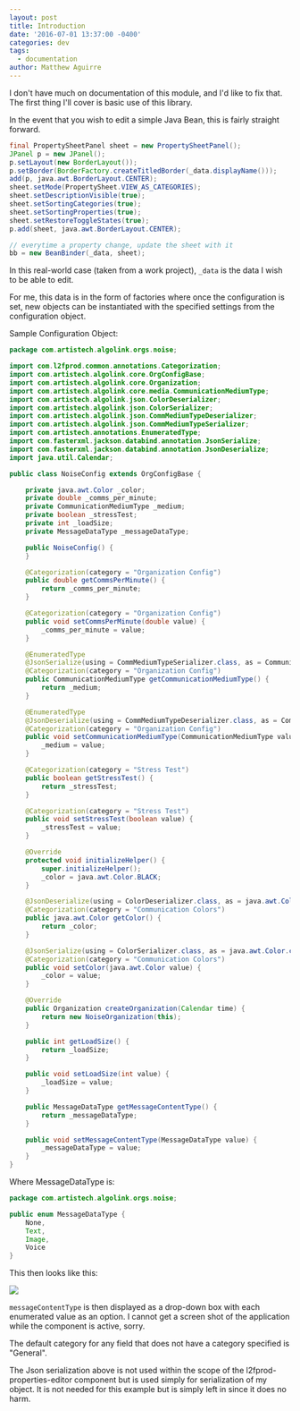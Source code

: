 ```yaml
---
layout: post
title: Introduction
date: '2016-07-01 13:37:00 -0400'
categories: dev
tags:
  - documentation
author: Matthew Aguirre
---
```


I don't have much on documentation of this module, and I'd like to fix that. The first thing I'll cover is basic use of this library.

In the event that you wish to edit a simple Java Bean, this is fairly straight forward.

```java
final PropertySheetPanel sheet = new PropertySheetPanel();
JPanel p = new JPanel();
p.setLayout(new BorderLayout());
p.setBorder(BorderFactory.createTitledBorder(_data.displayName()));
add(p, java.awt.BorderLayout.CENTER);
sheet.setMode(PropertySheet.VIEW_AS_CATEGORIES);
sheet.setDescriptionVisible(true);
sheet.setSortingCategories(true);
sheet.setSortingProperties(true);
sheet.setRestoreToggleStates(true);
p.add(sheet, java.awt.BorderLayout.CENTER);

// everytime a property change, update the sheet with it
bb = new BeanBinder(_data, sheet);
```

In this real-world case (taken from a work project), `_data` is the data I wish to be able to edit.

For me, this data is in the form of factories where once the configuration is set, new objects can be instantiated with the specified settings from the configuration object.

Sample Configuration Object:

```java
package com.artistech.algolink.orgs.noise;

import com.l2fprod.common.annotations.Categorization;
import com.artistech.algolink.core.OrgConfigBase;
import com.artistech.algolink.core.Organization;
import com.artistech.algolink.core.media.CommunicationMediumType;
import com.artistech.algolink.json.ColorDeserializer;
import com.artistech.algolink.json.ColorSerializer;
import com.artistech.algolink.json.CommMediumTypeDeserializer;
import com.artistech.algolink.json.CommMediumTypeSerializer;
import com.artistech.annotations.EnumeratedType;
import com.fasterxml.jackson.databind.annotation.JsonSerialize;
import com.fasterxml.jackson.databind.annotation.JsonDeserialize;
import java.util.Calendar;

public class NoiseConfig extends OrgConfigBase {

    private java.awt.Color _color;
    private double _comms_per_minute;
    private CommunicationMediumType _medium;
    private boolean _stressTest;
    private int _loadSize;
    private MessageDataType _messageDataType;

    public NoiseConfig() {
    }

    @Categorization(category = "Organization Config")
    public double getCommsPerMinute() {
        return _comms_per_minute;
    }

    @Categorization(category = "Organization Config")
    public void setCommsPerMinute(double value) {
        _comms_per_minute = value;
    }

    @EnumeratedType
    @JsonSerialize(using = CommMediumTypeSerializer.class, as = CommunicationMediumType.class)
    @Categorization(category = "Organization Config")
    public CommunicationMediumType getCommunicationMediumType() {
        return _medium;
    }

    @EnumeratedType
    @JsonDeserialize(using = CommMediumTypeDeserializer.class, as = CommunicationMediumType.class)
    @Categorization(category = "Organization Config")
    public void setCommunicationMediumType(CommunicationMediumType value) {
        _medium = value;
    }

    @Categorization(category = "Stress Test")
    public boolean getStressTest() {
        return _stressTest;
    }

    @Categorization(category = "Stress Test")
    public void setStressTest(boolean value) {
        _stressTest = value;
    }

    @Override
    protected void initializeHelper() {
        super.initializeHelper();
        _color = java.awt.Color.BLACK;
    }

    @JsonDeserialize(using = ColorDeserializer.class, as = java.awt.Color.class)
    @Categorization(category = "Communication Colors")
    public java.awt.Color getColor() {
        return _color;
    }

    @JsonSerialize(using = ColorSerializer.class, as = java.awt.Color.class)
    @Categorization(category = "Communication Colors")
    public void setColor(java.awt.Color value) {
        _color = value;
    }

    @Override
    public Organization createOrganization(Calendar time) {
        return new NoiseOrganization(this);
    }

    public int getLoadSize() {
        return _loadSize;
    }

    public void setLoadSize(int value) {
        _loadSize = value;
    }

    public MessageDataType getMessageContentType() {
        return _messageDataType;
    }

    public void setMessageContentType(MessageDataType value) {
        _messageDataType = value;
    }
}
```

Where MessageDataType is:

```java
package com.artistech.algolink.orgs.noise;

public enum MessageDataType {
    None,
    Text,
    Image,
    Voice
}
```

This then looks like this:

![]({{site.baseurl}}/tros-images/noise-screen.png)

`messageContentType` is then displayed as a drop-down box with each enumerated value as an option.  I cannot get a screen shot of the application while the component is active, sorry.

The default category for any field that does not have a category specified is "General".

The Json serialization above is not used within the scope of the l2fprod-properties-editor component but is used simply for serialization of my object.  It is not needed for this example but is simply left in since it does no harm.
